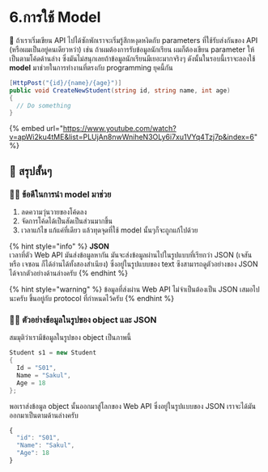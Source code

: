 # 6.การใช้ Model

💬 ถ้าเราเริ่มเขียน API ไปได้ซักพักเราจะเริ่มรู้สึกหงุดหงิดกับ parameters ที่ใช้รับส่งกันของ API \(หรือผมเป็นอยู่คนเดียวหว่า\) เช่น ถ้าผมต้องการรับข้อมูลนักเรียน ผมก็ต้องเขียน parameter ให้เป็นตามโค้ดด้านล่าง ซึ่งมันไม่สนุกเลยถ้าข้อมูลนักเรียนมีเยอะมากจริงๆ ดังนั้นในรอบนี้เราจะลองใช้ **model** มาช่วยในการทำงานที่ตรงกับ programming ยุคนี้กัน

```csharp
[HttpPost("{id}/{name}/{age}")]
public void CreateNewStudent(string id, string name, int age)
{
  // Do something
}
```

{% embed url="https://www.youtube.com/watch?v=apWi2ku4tME&list=PLUjAn8nwWniheN3OLy6i7xu1VYq4Tzj7p&index=6" %}

## 🎯 สรุปสั้นๆ

### 👨‍🚀 ข้อดีในการนำ model มาช่วย

1. ลดความวุ่นวายของโค้ดลง
2. จัดการโค้ดได้เป็นสัดเป็นส่วนมากขึ้น
3. เวลาแก้ไข แก้แค่ที่เดียว แล้วทุดจุดที่ใช้ model นั้นๆก็จะถูกแก้ไปด้วย

{% hint style="info" %}
**JSON**  
เวลาที่ตัว Web API มันส่งข้อมูลหากัน มันจะส่งข้อมูลผ่านไปในรูปแบบที่เรียกว่า JSON \(เจสัน หรือ เจซอน ก็ได้อ่านได้ทั้งสองสำเนียง\) ซึ่งอยู่ในรูปแบบของ text ซึงสามารถดูตัวอย่างของ JSON ได้จากตัวอย่างด้านล่างครับ
{% endhint %}

{% hint style="warning" %}
ข้อมูลที่ส่งผ่าน Web API ไม่จำเป็นต้องเป็น JSON เสมอไปนะครับ ขึ้นอยู่กับ protocol ที่กำหนดไว้ครับ
{% endhint %}

### 👨‍🚀 ตัวอย่างข้อมูลในรูปของ object และ JSON

สมมุติว่าเรามีข้อมูลในรูปของ object เป็นภาพนี้

```csharp
Student s1 = new Student
{
  Id = "S01",
  Name = "Sakul",
  Age = 18
};
```

พอเราส่งข้อมูล object นั้นออกมาสู่โลกของ Web API ซึ่งอยู่ในรูปแบบของ JSON เราจะได้มันออกมาเป็นตามด้านล่างครับ

```javascript
{
  "id": "S01",
  "Name": "Sakul",
  "Age": 18
}
```

